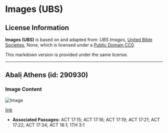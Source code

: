 # Images (UBS)

## License Information

**Images (UBS)** is based on and adapted from: _UBS Images_, [United Bible Societies](https://unitedbiblesocieties.org/), None, which is licensed under a [Public Domain CC0](https://creativecommons.org/public-domain/cc0/).

This markdown version is provided under the same license.



--------------------------------

## Abalị Athens (id: 290930)

### Image Content

![Image](https://cdn.aquifer.bible/aquifer-content/resources/Media/WEB-0045_athens_night.jpg)

[link](https://cdn.aquifer.bible/aquifer-content/resources/Media/WEB-0045_athens_night.jpg)

* **Associated Passages:** ACT 17:15; ACT 17:16; ACT 17:19; ACT 17:21; ACT 17:22; ACT 17:34; ACT 18:1; 1TH 3:1

